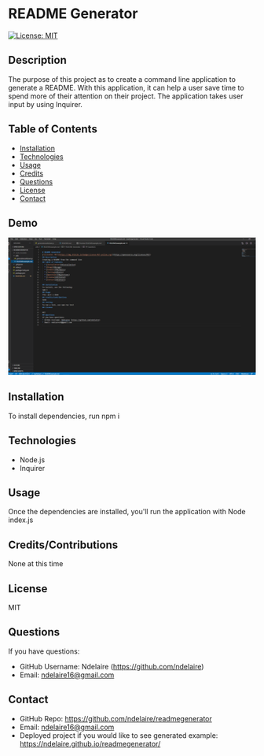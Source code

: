 
# README Generator
[![License: MIT](https://img.shields.io/badge/License-MIT-yellow.svg)](https://opensource.org/licenses/MIT)

## Description

The purpose of this project as to create a command line application to generate a README. With this application, it can help a user save time to spend more of their attention on their project. The application takes user input by using Inquirer. 

## Table of Contents
  * [Installation](#installation)
  * [Technologies](#technologies)
  * [Usage](#usage)
  * [Credits](#credits)
  * [Questions](#questions)
  * [License](#license)
  * [Contact](#contact)
 
 ## Demo 
[![Demo](readmescreenshot.png)](https://youtu.be/oKDvVYUZ054)


## Installation
To install dependencies, run npm i 

## Technologies 
* Node.js
* Inquirer 

## Usage
Once the dependencies are installed, you'll run the application with Node index.js

## Credits/Contributions
None at this time 


## License   
MIT

## Questions
If you have questions: 
* GitHub Username: Ndelaire (https://github.com/ndelaire)
* Email: ndelaire16@gmail.com 

## Contact
* GitHub Repo: https://github.com/ndelaire/readmegenerator
* Email: ndelaire16@gmail.com 
* Deployed project if you would like to see generated example: https://ndelaire.github.io/readmegenerator/

  